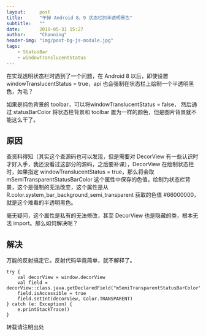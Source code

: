```yaml
---
layout:     post
title:      "干掉 Android 8、9 状态栏的半透明黑色"
subtitle:   ""
date:       2019-05-31 15:27
author:     "Channing"
header-img: "img/post-bg-js-module.jpg"
tags:
    - StatusBar
    - windowTranslucentStatus
---
```


在实现透明状态栏时遇到了一个问题，在 Android 8 以后，即使设置 windowTranslucentStatus = true，api 也会强制在状态栏上绘制一个半透明黑色，为毛？

如果是纯色背景的 toolbar，可以将windowTranslucentStatus = false， 然后通过 statusBarColor 将状态栏背景和 toolbar 置为一样的颜色，但是图片背景就不能这么干了。

## 原因

查资料得知（其实这个查源码也可以发现，但是需要对 DecorView 有一些认识时才好入手，我还没看过这部分的源码，之后要补课），DecorView 在绘制状态栏时，如果指定 windowTranslucentStatus = true，那么将会取 mSemiTransparentStatusBarColor 这个属性中保存的色值，绘制为状态栏背景，这个是强制的无法改变，这个属性是从 R.color.system_bar_background_semi_transparent 获取的色值 #66000000，就是这个难看的半透明黑色。

毫无疑问，这个属性是私有的无法修改，甚至 DecorView 也是隐藏的类，根本无法 import。那么如何解决呢？

## 解决

万能的反射搞定它。反射代码毕竟简单，就不解释了。

```
try {
    val decorView = window.decorView
    val field = decorView::class.java.getDeclaredField("mSemiTransparentStatusBarColor")
    field.isAccessible = true
    field.setInt(decorView, Color.TRANSPARENT)
} catch (e: Exception) {
    e.printStackTrace()
}
```

转载请注明出处
